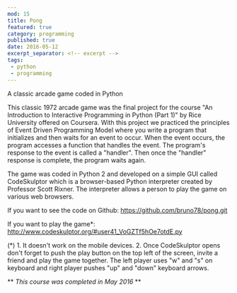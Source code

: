 ```yaml
---
mod: 15
title: Pong
featured: true
category: programming
published: true
date: 2016-05-12
excerpt_separator: <!-- excerpt -->
tags:
 - python
 - programming
---
```


A classic arcade game coded in Python
<!-- excerpt -->

This classic 1972 arcade game was the final project for the course "An Introduction to Interactive Programming in Python (Part 1)" by Rice University offered on Coursera. With this project we practiced the principles of Event Driven Programming Model where you write a program that initializes and then waits for an event to occur. When the event occurs, the program accesses a function that handles the event. The program's response to the event is called a "handler". Then once the "handler" response is complete, the program waits again.

The game was coded in Python 2 and developed on a simple GUI called CodeSkulptor which is a browser-based Python interpreter created by Professor Scott Rixner. The interpreter allows a person to play the game on various web browsers.

If you want to see the code on Github:
<https://github.com/bruno78/pong.git>

If you want to play the game*:
<http://www.codeskulptor.org/#user41_VoGZTf5hOe7otdE.py>

(*) 1. It doesn't work on the mobile devices. 2. Once CodeSkulptor opens don't forget to push the play button on the top left of the screen, invite a friend and play the game together. The left player uses "w" and "s" on keyboard  and right player pushes "up" and "down" keyboard arrows.

** *This course was completed in May 2016* **
